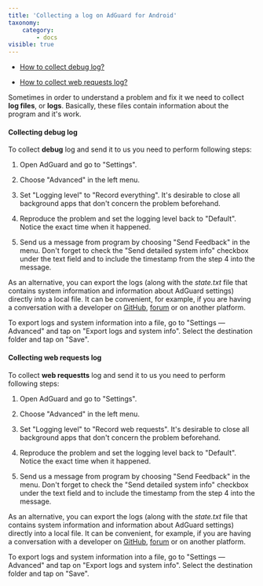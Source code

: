 ```yaml
---
title: 'Collecting a log on AdGuard for Android'
taxonomy:
    category:
        - docs
visible: true
---
```


* [How to collect debug log?](#debug)

* [How to collect web requests log?](#web)

Sometimes in order to understand a problem and fix it we need to collect **log files**, or **logs**. Basically, these files contain information about the program and it's work. 

<a id="debug"></a>

#### Collecting debug log

To collect **debug** log and send it to us you need to perform following steps:

1. Open AdGuard and go to "Settings".

2. Choose "Advanced" in the left menu.

3. Set "Logging level" to "Record everything". It's desirable to close all background apps that don't concern the problem beforehand.

4. Reproduce the problem and set the logging level back to "Default". Notice the exact time when it happened.

5. Send us a message from program by choosing "Send Feedback" in the menu. Don't forget to check the "Send detailed system info" checkbox under the text field and to include the timestamp from the step 4 into the message.

As an alternative, you can export the logs (along with the *state.txt* file that contains system information and information about AdGuard settings) directly into a local file. It can be convenient, for example, if you are having a conversation with a developer on [GitHub](https://github.com/Adguardteam/), [forum](https://forum.adguard.com/) or on another platform.

To export logs and system information into a file, go to "Settings — Advanced" and tap on "Export logs and system info". Select the destination folder and tap on "Save".

<a id="web"></a>

#### Collecting web requests log

To collect **web requestts** log and send it to us you need to perform following steps:

1. Open AdGuard and go to "Settings".

2. Choose "Advanced" in the left menu.

3. Set "Logging level" to "Record web requests". It's desirable to close all background apps that don't concern the problem beforehand.

4. Reproduce the problem and set the logging level back to "Default". Notice the exact time when it happened.

5. Send us a message from program by choosing "Send Feedback" in the menu. Don't forget to check the "Send detailed system info" checkbox under the text field and to include the timestamp from the step 4 into the message.

As an alternative, you can export the logs (along with the *state.txt* file that contains system information and information about AdGuard settings) directly into a local file. It can be convenient, for example, if you are having a conversation with a developer on [GitHub](https://github.com/Adguardteam/), [forum](https://forum.adguard.com/) or on another platform.

To export logs and system information into a file, go to "Settings — Advanced" and tap on "Export logs and system info". Select the destination folder and tap on "Save".
<br>
<br>
<br>
<br>
<br>
